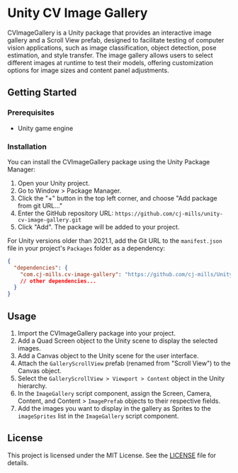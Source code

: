 # Unity CV Image Gallery
CVImageGallery is a Unity package that provides an interactive image gallery and a Scroll View prefab, designed to facilitate testing of computer vision applications, such as image classification, object detection, pose estimation, and style transfer. The image gallery allows users to select different images at runtime to test their models, offering customization options for image sizes and content panel adjustments.



## Getting Started

### Prerequisites

- Unity game engine

### Installation

You can install the CVImageGallery package using the Unity Package Manager:

1. Open your Unity project.
2. Go to Window > Package Manager.
3. Click the "+" button in the top left corner, and choose "Add package from git URL..."
4. Enter the GitHub repository URL: `https://github.com/cj-mills/unity-cv-image-gallery.git`
5. Click "Add". The package will be added to your project.

For Unity versions older than 2021.1, add the Git URL to the `manifest.json` file in your project's `Packages` folder as a dependency:

```json
{
  "dependencies": {
    "com.cj-mills.cv-image-gallery": "https://github.com/cj-mills/Unity-Media-Display.git",
    // other dependencies...
  }
}
```



## Usage

1. Import the CVImageGallery package into your project.
2. Add a Quad Screen object to the Unity scene to display the selected images.
3. Add a Canvas object to the Unity scene for the user interface.
4. Attach the `GalleryScrollView` prefab (renamed from "Scroll View") to the Canvas object.
5. Select the `GalleryScrollView > Viewport > Content` object in the Unity hierarchy.
6. In the `ImageGallery` script component, assign the Screen, Camera, Content, and Content > `ImagePrefab` objects to their respective fields.
7. Add the images you want to display in the gallery as Sprites to the `imageSprites` list in the `ImageGallery` script component.




## License

This project is licensed under the MIT License. See the [LICENSE](Documentation~/LICENSE) file for details.